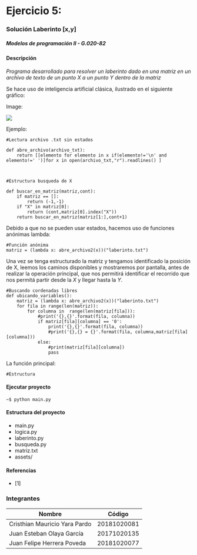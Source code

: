 # Ejercicio 5: 
### Solución Laberinto [x,y]
##### Modelos de programación II - G.020-82


#### Descripción

_Programa desarrollado para resolver un laberinto dado en una matriz en un archivo de texto de un punto X a un punto Y dentro de la matriz_

Se hace uso de inteligencia artificial clásica, ilustrado en el siguiente gráfico:

Image:

![](https://github.com/FelipeH22/laberinto/blob/master/assets/esquema.jpg)


Ejemplo:
```
#Lectura archivo .txt sin estados

def abre_archivo(archivo_txt):
	return [[elemento for elemento in x if(elemento!='\n' and elemento!=' ')]for x in open(archivo_txt,"r").readlines() ]



#Estructura busqueda de X

def buscar_en_matriz(matriz,cont):
    if matriz == []:
        return (-1,-1)
    if "X" in matriz[0]: 
        return (cont,matriz[0].index("X"))
    return buscar_en_matriz(matriz[1:],cont+1)

```
Debido a que no se pueden usar estados, hacemos uso de funciones anónimas lambda:

```
#Función anónima
matriz = (lambda x: abre_archivo2(x))("laberinto.txt")
```

Una vez se tenga estructurado la matriz y tengamos identificado la posición de X, leemos los caminos disponibles y mostraremos por pantalla, antes de realizar la operación principal, que nos permitirá identificar el recorrido que nos permitá partir desde la _X_ y llegar hasta la _Y_.

```
#Buscando cordenadas libres
def ubicando_variables():
    matriz = (lambda x: abre_archivo2(x))("laberinto.txt")
    for fila in range(len(matriz)):
        for columna in  range(len(matriz[fila])):
            #print('{},{}'.format(fila, columna))
            if matriz[fila][columna] == '0':
                print('{},{}'.format(fila, columna))
                #print('{},{} = {}'.format(fila, columna,matriz[fila][columna]))
            else:
                #print(matriz[fila][columna])
                pass
```

La función principal:

```
#Estructura

```


#### Ejecutar proyecto
```
~$ python main.py
```


#### Estructura del proyecto
+ main.py
+ logica.py
+ laberinto.py
+ busqueda.py
+ matriz.txt
+ assets/


#### Referencias
+ [1] 

### Integrantes

Nombre | Código
------------- | -------------
Cristhian Mauricio Yara Pardo | 20181020081
Juan Esteban Olaya García | 20171020135
Juan Felipe Herrera Poveda | 20181020077
